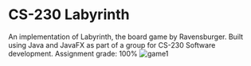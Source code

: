 # CS-230 Labyrinth

An implementation of Labyrinth, the board game by Ravensburger. Built using Java and JavaFX as part of a group for CS-230 Software development.
Assignment grade: 100%
![game1](https://user-images.githubusercontent.com/65715894/102504608-f2e0bd00-4078-11eb-96ab-839eede2dae3.gif)

